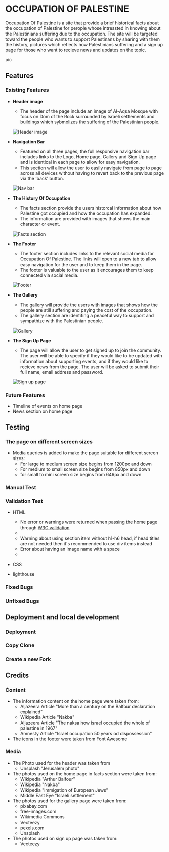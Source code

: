 # OCCUPATION OF PALESTINE

Occupation Of Palestine is a site that provide a brief historical facts about the occupation of Palestine for perople whose intressted in knowing about the Palestinians suffering due to the occupation. The site will be targeted toward the people who wants to support Palestinans by sharing with them the history, pictures which reflects how Palestinians suffering and a sign up page for those who want to recieve news and updates on the topic.


pic



## Features

### Existing Features

- __Header image__

    - The header of the page include an image of Al-Aqsa Mosque with focus on Dom of the Rock surrounded by Israeli settlements and buildings which sybmolizes the suffering of the Palestinian people.

    ![Header image](https://github.com/muadh-hudji/Portfolio1/blob/d4d2a1995d17185a28ea9eef1c167e5d598c4acb/assets/images/alaqsa-mosque.jpg)

- __Navigation Bar__

    - Featured on all three pages, the full responsive navigation bar includes links to the Logo, Home page, Gallery and Sign Up page and is identical in each page to allow for easy navigation.
    - This section will allow the user to easily navigate from page to page across all devices without having to revert back to the previous page via the ‘back’ button.

    ![Nav bar](https://github.com/muadh-hudji/Portfolio1/blob/d4d2a1995d17185a28ea9eef1c167e5d598c4acb/assets/images/nav-bar.PNG)

- __The History Of Occupation__

    - The facts section provide the users historcal information about how Palestine got occupied and how the occupation has expanded. 
    - The information are provided with images that shows the main character or event.

    ![Facts section](https://github.com/muadh-hudji/Portfolio1/blob/d4d2a1995d17185a28ea9eef1c167e5d598c4acb/assets/images/facts-section.PNG)

- __The Footer__

    - The footer section includes links to the relevant social media for Occupation Of Palestine. The links will open to a new tab to allow easy navigation for the user and to keep them in the page.
    - The footer is valuable to the user as it encourages them to keep connected via social media.

    ![Footer](https://github.com/muadh-hudji/Portfolio1/blob/d4d2a1995d17185a28ea9eef1c167e5d598c4acb/assets/images/footer.PNG)

- __The Gallery__

    - The gallery will provide the users with images that shows how the people are still suffering and paying the cost of the occupation.
    - The gallery section are identifing a peaceful way to support and sympathize with the Palestinian people.

    ![Gallery](https://github.com/muadh-hudji/Portfolio1/blob/d4d2a1995d17185a28ea9eef1c167e5d598c4acb/assets/images/gallery.PNG)

- __The Sign Up Page__

    - The page will allow the user to get signed up to join the community. The user will be able to specify if they would like to be updated with information about supporting events, and if they would like to recieve news from the page. The user will be asked to submit their full name, email address and password.

    ![Sign up page](https://github.com/muadh-hudji/Portfolio1/blob/d4d2a1995d17185a28ea9eef1c167e5d598c4acb/assets/images/sign-up.PNG)

### Future Features

- Timeline of events on home page
- News section on home page

## Testing

### The page on different screen sizes
- Media queries is added to make the page suitable for different screen sizes:
    - For large to medium screen size begins from 1200px and down
    - For medium to small screen size begins from 850px and down
    - for small to mini screen size begins from 646px and down 

### Manual Test


### Validation Test

- HTML
    - No error or warnings were returned when passing the home page through [W3C validation](https://validator.w3.org/nu/?doc=https%3A%2F%2Fmuadh-hudji.github.io%2FOccupationOfPalestine%2Findex.html)
    - 
    - Warning about using section item without h1-h6 head, if head titles are not needed then it's recommended to use div items instead
    - Error about having an image name with a space
    - 

- CSS

- lighthouse

### Fixed Bugs

### Unfixed Bugs


## Deployment and local development

### Deployment

### Copy Clone

### Create a new Fork 


## Credits

### Content
- The information content on the home page were taken from:
    - Aljazeera Article "More than a century on the Balfour declaration explained"
    - Wikipedia Article "Nakba"
    - Aljazeera Article "The naksa how israel occupied the whole of palestine in 1967"
    - Amnesty Article "Israel occupation 50 years od dispossession"
- The icons in the footer were taken from Font Awesome

### Media
- The Photo used for the header was taken from
    - Unsplash "Jerusalem photo"
- The photos used on the home page in facts section were taken from:
    - Wikipedia "Arthur Balfour"
    - Wikipedia "Nakba"
    - Wikipedia "immigation of European Jews"
    - Middle East Eye "Israeli settlement"
- The photos used for the gallery page were taken from:
    - pixabay.com
    - free-images.com
    - Wikimedia Commons
    - Vecteezy
    - pexels.com
    - Unsplash
- The photos used on sign up page was taken from:
    - Vecteezy 